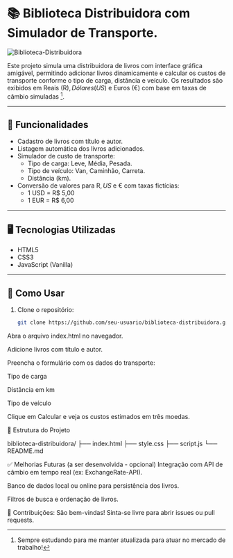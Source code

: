 # 📚 Biblioteca Distribuidora com Simulador de Transporte.

![Biblioteca-Distribuidora](https://github.com/user-attachments/assets/26302655-8a1c-4af5-b4b3-94eb13184251)

Este projeto simula uma distribuidora de livros com interface gráfica amigável, permitindo adicionar livros dinamicamente e calcular os custos de transporte conforme o tipo de carga, distância e veículo. Os resultados são exibidos em Reais (R$), Dólares (US$) e Euros (€) com base em taxas de câmbio simuladas [^1].

---

## 🔧 Funcionalidades

- Cadastro de livros com título e autor.
- Listagem automática dos livros adicionados.
- Simulador de custo de transporte:
  - Tipo de carga: Leve, Média, Pesada.
  - Tipo de veículo: Van, Caminhão, Carreta.
  - Distância (km).
- Conversão de valores para R$, US$ e € com taxas fictícias:
  - 1 USD = R$ 5,00
  - 1 EUR = R$ 6,00

---

## 🖥️ Tecnologias Utilizadas

- HTML5
- CSS3
- JavaScript (Vanilla)

---

## 📝 Como Usar

1. Clone o repositório:

   ```bash
   git clone https://github.com/seu-usuario/biblioteca-distribuidora.git
Abra o arquivo index.html no navegador.

Adicione livros com título e autor.

Preencha o formulário com os dados do transporte:

Tipo de carga

Distância em km

Tipo de veículo

Clique em Calcular e veja os custos estimados em três moedas.

📂 Estrutura do Projeto

biblioteca-distribuidora/
├── index.html
├── style.css
├── script.js
└── README.md

✅ Melhorias Futuras (a ser desenvolvida - opcional)
Integração com API de câmbio em tempo real (ex: ExchangeRate-API).

Banco de dados local ou online para persistência dos livros.

Filtros de busca e ordenação de livros.

🤝 Contribuições:
São bem-vindas! Sinta-se livre para abrir issues ou pull requests.

[^1]: Sempre estudando para me manter atualizada para atuar no mercado de trabalho!
